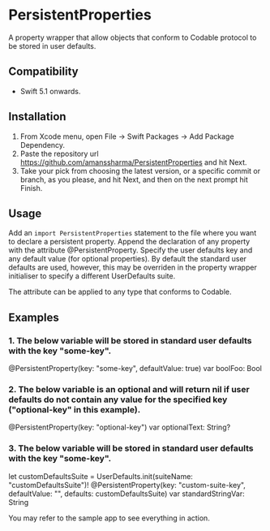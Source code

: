 # PersistentProperties

A property wrapper that allow objects that conform to Codable protocol to be stored in user defaults.

## Compatibility
- Swift 5.1 onwards.

## Installation

1. From Xcode menu, open File → Swift Packages → Add Package Dependency.
2. Paste the repository url https://github.com/amanssharma/PersistentProperties and hit Next.
3. Take your pick from choosing the latest version, or a specific commit or branch, as you please, and hit Next, and then on the next prompt hit Finish.

## Usage

Add an `import PersistentProperties` statement to the file where you want to declare a persistent property.
Append the declaration of any property with the attribute @PersistentProperty.
Specify the user defaults key and any default value (for optional properties).
By default the standard user defaults are used, however, this may be overriden in the property wrapper initialiser to specify a different UserDefaults suite.

The attribute can be applied to any type that conforms to Codable.

## Examples

### 1. The below variable will be stored in standard user defaults with the key "some-key".
@PersistentProperty(key: "some-key", defaultValue: true) var boolFoo: Bool

### 2. The below variable is an optional and will return nil if user defaults do not contain any value for the specified key ("optional-key" in this example).
@PersistentProperty(key: "optional-key") var optionalText: String?

### 3. The below variable will be stored in standard user defaults with the key "some-key".
let customDefaultsSuite = UserDefaults.init(suiteName: "customDefaultsSuite")!
@PersistentProperty(key: "custom-suite-key", defaultValue: "", defaults: customDefaultsSuite) var standardStringVar: String

You may refer to the sample app to see everything in action.
